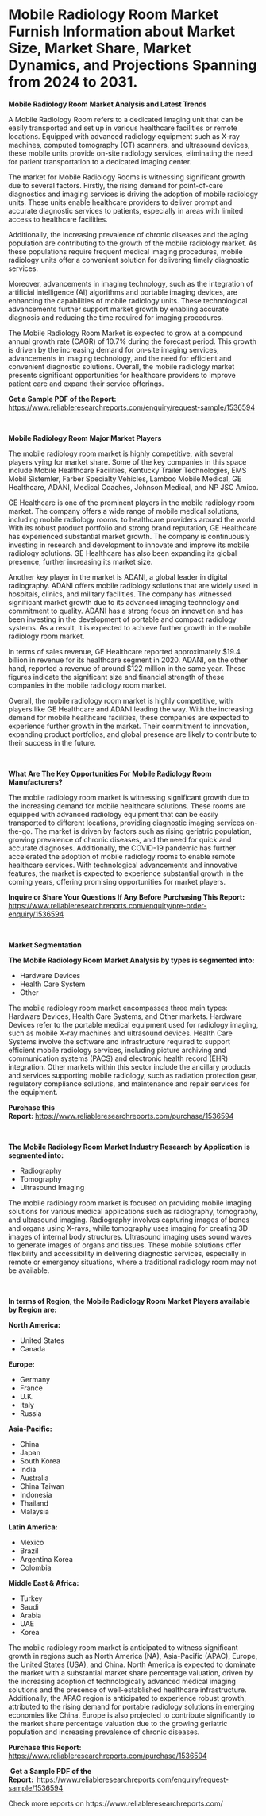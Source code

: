 <p><h1>Mobile Radiology Room Market Furnish Information about Market Size, Market Share, Market Dynamics, and Projections Spanning from 2024 to 2031.</h1></p><p><strong>Mobile Radiology Room Market Analysis and Latest Trends</strong></p>
<p><p>A Mobile Radiology Room refers to a dedicated imaging unit that can be easily transported and set up in various healthcare facilities or remote locations. Equipped with advanced radiology equipment such as X-ray machines, computed tomography (CT) scanners, and ultrasound devices, these mobile units provide on-site radiology services, eliminating the need for patient transportation to a dedicated imaging center.</p><p>The market for Mobile Radiology Rooms is witnessing significant growth due to several factors. Firstly, the rising demand for point-of-care diagnostics and imaging services is driving the adoption of mobile radiology units. These units enable healthcare providers to deliver prompt and accurate diagnostic services to patients, especially in areas with limited access to healthcare facilities.</p><p>Additionally, the increasing prevalence of chronic diseases and the aging population are contributing to the growth of the mobile radiology market. As these populations require frequent medical imaging procedures, mobile radiology units offer a convenient solution for delivering timely diagnostic services.</p><p>Moreover, advancements in imaging technology, such as the integration of artificial intelligence (AI) algorithms and portable imaging devices, are enhancing the capabilities of mobile radiology units. These technological advancements further support market growth by enabling accurate diagnosis and reducing the time required for imaging procedures.</p><p>The Mobile Radiology Room Market is expected to grow at a compound annual growth rate (CAGR) of 10.7% during the forecast period. This growth is driven by the increasing demand for on-site imaging services, advancements in imaging technology, and the need for efficient and convenient diagnostic solutions. Overall, the mobile radiology market presents significant opportunities for healthcare providers to improve patient care and expand their service offerings.</p></p>
<p><strong>Get a Sample PDF of the Report:&nbsp;</strong> <a href="https://www.reliableresearchreports.com/enquiry/request-sample/1536594">https://www.reliableresearchreports.com/enquiry/request-sample/1536594</a></p>
<p>&nbsp;</p>
<p><strong>Mobile Radiology Room Major Market Players</strong></p>
<p><p>The mobile radiology room market is highly competitive, with several players vying for market share. Some of the key companies in this space include Mobile Healthcare Facilities, Kentucky Trailer Technologies, EMS Mobil Sistemler, Farber Specialty Vehicles, Lamboo Mobile Medical, GE Healthcare, ADANI, Medical Coaches, Johnson Medical, and NP JSC Amico.</p><p>GE Healthcare is one of the prominent players in the mobile radiology room market. The company offers a wide range of mobile medical solutions, including mobile radiology rooms, to healthcare providers around the world. With its robust product portfolio and strong brand reputation, GE Healthcare has experienced substantial market growth. The company is continuously investing in research and development to innovate and improve its mobile radiology solutions. GE Healthcare has also been expanding its global presence, further increasing its market size.</p><p>Another key player in the market is ADANI, a global leader in digital radiography. ADANI offers mobile radiology solutions that are widely used in hospitals, clinics, and military facilities. The company has witnessed significant market growth due to its advanced imaging technology and commitment to quality. ADANI has a strong focus on innovation and has been investing in the development of portable and compact radiology systems. As a result, it is expected to achieve further growth in the mobile radiology room market.</p><p>In terms of sales revenue, GE Healthcare reported approximately $19.4 billion in revenue for its healthcare segment in 2020. ADANI, on the other hand, reported a revenue of around $122 million in the same year. These figures indicate the significant size and financial strength of these companies in the mobile radiology room market.</p><p>Overall, the mobile radiology room market is highly competitive, with players like GE Healthcare and ADANI leading the way. With the increasing demand for mobile healthcare facilities, these companies are expected to experience further growth in the market. Their commitment to innovation, expanding product portfolios, and global presence are likely to contribute to their success in the future.</p></p>
<p>&nbsp;</p>
<p><strong>What Are The Key Opportunities For Mobile Radiology Room Manufacturers?</strong></p>
<p><p>The mobile radiology room market is witnessing significant growth due to the increasing demand for mobile healthcare solutions. These rooms are equipped with advanced radiology equipment that can be easily transported to different locations, providing diagnostic imaging services on-the-go. The market is driven by factors such as rising geriatric population, growing prevalence of chronic diseases, and the need for quick and accurate diagnoses. Additionally, the COVID-19 pandemic has further accelerated the adoption of mobile radiology rooms to enable remote healthcare services. With technological advancements and innovative features, the market is expected to experience substantial growth in the coming years, offering promising opportunities for market players.</p></p>
<p><strong>Inquire or Share Your Questions If Any Before Purchasing This Report:</strong> <a href="https://www.reliableresearchreports.com/enquiry/pre-order-enquiry/1536594">https://www.reliableresearchreports.com/enquiry/pre-order-enquiry/1536594</a></p>
<p>&nbsp;</p>
<p><strong>Market Segmentation</strong></p>
<p><strong>The Mobile Radiology Room Market Analysis by types is segmented into:</strong></p>
<p><ul><li>Hardware Devices</li><li>Health Care System</li><li>Other</li></ul></p>
<p><p>The mobile radiology room market encompasses three main types: Hardware Devices, Health Care Systems, and Other markets. Hardware Devices refer to the portable medical equipment used for radiology imaging, such as mobile X-ray machines and ultrasound devices. Health Care Systems involve the software and infrastructure required to support efficient mobile radiology services, including picture archiving and communication systems (PACS) and electronic health record (EHR) integration. Other markets within this sector include the ancillary products and services supporting mobile radiology, such as radiation protection gear, regulatory compliance solutions, and maintenance and repair services for the equipment.</p></p>
<p><strong>Purchase this Report:&nbsp;</strong><a href="https://www.reliableresearchreports.com/purchase/1536594">https://www.reliableresearchreports.com/purchase/1536594</a></p>
<p>&nbsp;</p>
<p><strong>The Mobile Radiology Room Market Industry Research by Application is segmented into:</strong></p>
<p><ul><li>Radiography</li><li>Tomography</li><li>Ultrasound Imaging</li></ul></p>
<p><p>The mobile radiology room market is focused on providing mobile imaging solutions for various medical applications such as radiography, tomography, and ultrasound imaging. Radiography involves capturing images of bones and organs using X-rays, while tomography uses imaging for creating 3D images of internal body structures. Ultrasound imaging uses sound waves to generate images of organs and tissues. These mobile solutions offer flexibility and accessibility in delivering diagnostic services, especially in remote or emergency situations, where a traditional radiology room may not be available.</p></p>
<p>&nbsp;</p>
<p><strong>In terms of Region, the Mobile Radiology Room Market Players available by Region are:</strong></p>
<p>
    <p> <strong> North America: </strong>
        <ul>
            <li>United States</li>
            <li>Canada</li>
        </ul>
        </p> 
    <p> <strong> Europe: </strong>
        <ul>
            <li>Germany</li>
            <li>France</li>
            <li>U.K.</li>
            <li>Italy</li>
            <li>Russia</li>
        </ul>
        </p> 
    <p> <strong> Asia-Pacific: </strong>
        <ul>
            <li>China</li>
            <li>Japan</li>
            <li>South Korea</li>
            <li>India</li>
            <li>Australia</li>
            <li>China Taiwan</li>
            <li>Indonesia</li>
            <li>Thailand</li>
            <li>Malaysia</li>
        </ul>
        </p> 
    <p> <strong> Latin America: </strong>
        <ul>
            <li>Mexico</li>
            <li>Brazil</li>
            <li>Argentina Korea</li>
            <li>Colombia</li>
        </ul>
        </p> 
    <p> <strong> Middle East & Africa: </strong>
        <ul>
            <li>Turkey</li>
            <li>Saudi</li>
            <li>Arabia</li>
            <li>UAE</li>
            <li>Korea</li>
        </ul>
    </p>
    </p>
<p><p>The mobile radiology room market is anticipated to witness significant growth in regions such as North America (NA), Asia-Pacific (APAC), Europe, the United States (USA), and China. North America is expected to dominate the market with a substantial market share percentage valuation, driven by the increasing adoption of technologically advanced medical imaging solutions and the presence of well-established healthcare infrastructure. Additionally, the APAC region is anticipated to experience robust growth, attributed to the rising demand for portable radiology solutions in emerging economies like China. Europe is also projected to contribute significantly to the market share percentage valuation due to the growing geriatric population and increasing prevalence of chronic diseases.</p></p>
<p><strong>Purchase this Report: </strong><a href="https://www.reliableresearchreports.com/purchase/1536594">https://www.reliableresearchreports.com/purchase/1536594</a></p>
<p>&nbsp;<strong>Get a Sample PDF of the Report:&nbsp;&nbsp;</strong><a href="https://www.reliableresearchreports.com/enquiry/request-sample/1536594">https://www.reliableresearchreports.com/enquiry/request-sample/1536594</a></p>
<p><strong></strong></p>
<p>Check more reports on https://www.reliableresearchreports.com/</p>